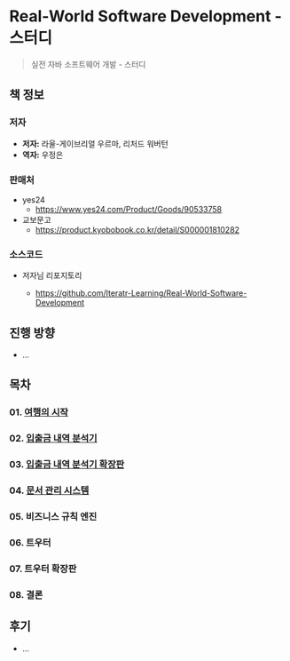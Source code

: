 # Real-World Software Development - 스터디

> 실전 자바 소프트웨어 개발 - 스터디



## 책 정보

### 저자

* **저자:** 라울-게이브리얼 우르마, 리처드 워버턴
* **역자:** 우정은

### 판매처

* yes24
  * https://www.yes24.com/Product/Goods/90533758
* 교보문고
  * https://product.kyobobook.co.kr/detail/S000001810282



### 소스코드

* 저자님 리포지토리

  * https://github.com/Iteratr-Learning/Real-World-Software-Development





## 진행 방향

* ...




## 목차

### 01. [여행의 시작](chap01)

### 02. [입출금 내역 분석기](chap02)

### 03. [입출금 내역 분석기 확장판](chap03)

### 04. [문서 관리 시스템](chap04)

### 05. 비즈니스 규칙 엔진

### 06. 트우터

### 07. 트우터 확장판

### 08. 결론





## 후기

* ...

